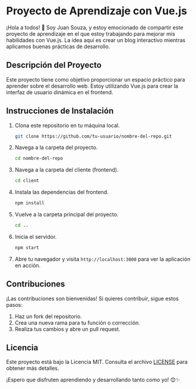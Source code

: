 # Proyecto de Aprendizaje con Vue.js

¡Hola a todos! 👋 Soy Juan Souza, y estoy emocionado de compartir este proyecto de aprendizaje en el que estoy trabajando para mejorar mis habilidades con Vue.js. La idea aquí es crear un blog interactivo mientras aplicamos buenas prácticas de desarrollo.

## Descripción del Proyecto

Este proyecto tiene como objetivo proporcionar un espacio práctico para aprender sobre el desarrollo web. Estoy utilizando Vue.js para crear la interfaz de usuario dinámica en el frontend.

## Instrucciones de Instalación

1. Clona este repositorio en tu máquina local.
    ```bash
    git clone https://github.com/tu-usuario/nombre-del-repo.git
    ```

2. Navega a la carpeta del proyecto.
    ```bash
    cd nombre-del-repo
    ```

3. Navega a la carpeta del cliente (frontend).
    ```bash
    cd client
    ```

4. Instala las dependencias del frontend.
    ```bash
    npm install
    ```

5. Vuelve a la carpeta principal del proyecto.
    ```bash
    cd ..
    ```

6. Inicia el servidor.
    ```bash
    npm start
    ```

7. Abre tu navegador y visita `http://localhost:3000` para ver la aplicación en acción.

## Contribuciones

¡Las contribuciones son bienvenidas! Si quieres contribuir, sigue estos pasos:
1. Haz un fork del repositorio.
2. Crea una nueva rama para tu función o corrección.
3. Realiza tus cambios y abre un pull request.

## Licencia

Este proyecto está bajo la Licencia MIT. Consulta el archivo [LICENSE](LICENSE) para obtener más detalles.

¡Espero que disfruten aprendiendo y desarrollando tanto como yo! 😊✨
